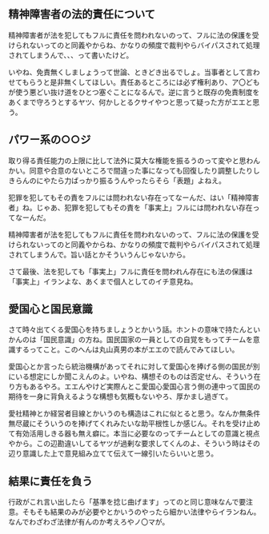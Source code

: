 ﻿## 精神障害者の法的責任について

精神障害者が法を犯してもフルに責任を問われないのって、フルに法の保護を受けられないってのと同義やからね、かなりの頻度で裁判やらバイパスされて処理されてしまうんで、、、って書いたけど。

いやね、免責無くしましょうって世論、ときどき出るでしょ。当事者として言わせてもらうと是非無くしてほしい。責任あるところには必ず権利あり、ア〇どもが使う悪どい抜け道をひとつ塞ぐことになるんで。逆に言うと既存の免責制度をあくまで守ろうとするヤツ、何かしとるクサイやつと思って疑った方がエエと思う。


## パワー系の○○ジ

取り得る責任能力の上限に比して法外に莫大な権能を振るうのって変やと思わんかい。同意や合意のないところで間違った事になっても回復したり調整したりしきらんのにやたら力ばっかり振るうんやったらそら「表題」よねえ。

犯罪を犯してもその責をフルには問われない存在ってなーんだ、はい「精神障害者」ね。じゃあ、犯罪を犯してもその責を「事実上」フルには問われない存在ってなーんだ。

精神障害者が法を犯してもフルに責任を問われないのって、フルに法の保護を受けられないってのと同義やからね、かなりの頻度で裁判やらバイパスされて処理されてしまうんで。旨い話とかそういうんじゃないから。

さて最後、法を犯しても「事実上」フルに責任を問われん存在にも法の保護は「事実上」イランよな、あくまで個人としてのイチ意見ね。


## 愛国心と国民意識

さて時々出てくる愛国心を持ちましょうとかいう話。ホントの意味で持たんといかんのは「国民意識」の方ね。国民国家の一員としての自覚をもってチームを意識するってこと。このへんは丸山真男の本がエエので読んでみてほしい。

愛国心とか言ったら統治機構があってそれに対して愛国心を捧げる側の国民が別にいる想定にしか聞こえんのよ。いやね、構想そのものは否定せん、そういう在り方もあるやろ。エエんやけど実際んとこ愛国心愛国心言う側の連中って国民の期待を一身に背負えるような構想も気概もないやろ、厚かまし過ぎて。

愛社精神とか経営者目線とかいうのも構造はこれに似とると思う。なんか無条件無尽蔵にそういうのを捧げてくれみたいな助平根性しか感じん。それを受け止めて有効活用しきる器も無え癖に。本当に必要なのってチームとしての意識と視点やから。この辺勘違いしてるヤツが過剰な要求してくんのよ、そういう時はその辺り意識した上で意見組み立てて伝えて一線引いたらいいと思う。


## 結果に責任を負う

行政がこれ言い出したら「基準を捻じ曲げます」ってのと同じ意味なんで要注意。そもそも結果のみが必要やとかいうのやったら細かい法律やらイランねん。
なんでわざわざ法律が有んのか考えろやノ〇マが。
